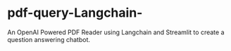 # pdf-query-Langchain-

An OpenAI Powered PDF Reader using Langchain and Streamlit to create a question answering chatbot.
